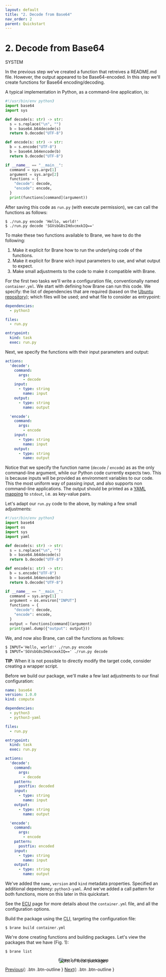 ```yaml
---
layout: default
title: "2. Decode from Base64"
nav_order: 2
parent: Quickstart
---
```


# 2. Decode from Base64
<span class="label label-red">SYSTEM</span>

In the previous step we've created a function that retreives a README.md file. However, the output appeared to be Base64-encoded. In this step we'll create functions for Base64 encoding/decoding.

A typical implementation in Python, as a command-line application, is:

```python
#!/usr/bin/env python3
import base64
import sys

def decode(s: str) -> str:
  s = s.replace("\n", "")
  b = base64.b64decode(s)
  return b.decode("UTF-8")

def encode(s: str) -> str:
  b = s.encode("UTF-8")
  b = base64.b64encode(b)
  return b.decode("UTF-8")

if __name__ == "__main__":
  command = sys.argv[1]
  argument = sys.argv[2]
  functions = {
    "decode": decode,
    "encode": encode,
  }
  print(functions[command](argument))
```

After saving this code as `run.py` (with execute permission), we can call the functions as follows:
```shell
$ ./run.py encode 'Hello, world!'
$ ./run.py decode 'SGVsbG8sIHdvcmxkIQ=='
```

To make these two functions available to Brane, we have to do the following:

1. Make it explicit for Brane how to run the underlying code of the functions.
2. Make it explicit for Brane wich input parameters to use, and what output to expect.
3. Make small adjustments to the code to make it compatible with Brane.

For the first two tasks we'll write a configuration file, conventionally named `container.yml`.
We start with defining how Brane can run this code. We specify: the list of dependencies that are required (based on the [Ubuntu repository](https://packages.ubuntu.com/focal/)); which files will be used; and what file to consider as entrypoint:

```yaml
dependencies:
  - python3

files:
  - run.py

entrypoint:
  kind: task
  exec: run.py
```

Next, we specify the functions with their input parameters and output:

```yaml
actions:
  'decode':
    command:
      args:
        - decode
    input:
      - type: string
        name: input
    output:
      - type: string
        name: output

  'encode':
    command:
      args:
        - encode
    input:
      - type: string
        name: input
    output:
      - type: string
        name: output
```
Notice that we specify the function name (`decode` / `encode`) as as the only command-line argument, while our Python code currently expects two. This is because inputs will be provided as environment variables to our code. This the most uniform way of passing input, and also supports non command-line applications. The output should be printed as a [YAML mapping](https://yaml.org/spec/1.2/spec.html#mapping) to `stdout`, i.e. as key-value pairs.

Let's adapt our `run.py` code to the above, by making a few small adjustments:

```python
#!/usr/bin/env python3
import base64
import os
import sys
import yaml

def decode(s: str) -> str:
  s = s.replace("\n", "")
  b = base64.b64decode(s)
  return b.decode("UTF-8")

def encode(s: str) -> str:
  b = s.encode("UTF-8")
  b = base64.b64encode(b)
  return b.decode("UTF-8")

if __name__ == "__main__":
  command = sys.argv[1]
  argument = os.environ["INPUT"]
  functions = {
    "decode": decode,
    "encode": encode,
  }
  output = functions[command](argument)
  print(yaml.dump({"output": output}))
```

We, and now also Brane, can call the functions as follows:
```shell
$ INPUT='Hello, world!' ./run.py encode 
$ INPUT='SGVsbG8sIHdvcmxkIQ==' ./run.py decode
```
__TIP__: When it is not possible to directly modify the target code, consider creating a wrapper script.


Before we build our package, we'll make a few last adjustments to our final configuration:

```yaml
name: base64
version: 1.0.0
kind: compute

dependencies:
  - python3
  - python3-yaml

files:
  - run.py

entrypoint:
  kind: task
  exec: run.py

actions:
  'decode':
    command:
      args:
        - decode
    pattern:
      postfix: decoded
    input:
      - type: string
        name: input
    output:
      - type: string
        name: output

  'encode':
    command:
      args:
        - encode
    pattern:
      postfix: encoded        
    input:
      - type: string
        name: input
    output:
      - type: string
        name: output
```
We've added the `name`, `version` and `kind` metadata properties. Specified an additional dependency: `python3-yaml`. And we've added a call pattern for both functions, more on this later in this quickstart.

See the [ECU](/brane/packages/ecu.html) page for more details about the `container.yml` file, and all the configuration options.

Build the package using the <abbr title="Command-line interface">CLI</abbr>, targeting the configuration file:
```shell
$ brane build container.yml
```

We're done creating functions and building packages. Let's view the packages that we have (Fig. 1):
```
$ brane list
```

<p style="text-align: center">
    <img src="/brane/assets/img/brane-list.png" style="margin-bottom: -35px" alt="list of local packages">
    <br/>
    <sup>Figure 2: list (local) packages</sup>
</p>

[Previous](/brane/quickstart/1-retreive-readme.html){: .btn .btn-outline }
[Next](/brane/quickstart/3-using-the-bakery-repl.html){: .btn .btn-outline }